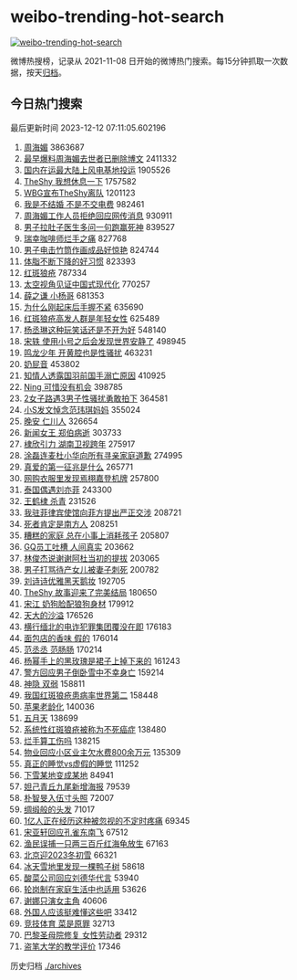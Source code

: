 # weibo-trending-hot-search

[![weibo-trending-hot-search](https://github.com/ameizi/weibo-trending-hot-search/actions/workflows/ci.yml/badge.svg)](https://github.com/ameizi/weibo-trending-hot-search/actions/workflows/ci.yml)

微博热搜榜，记录从 2021-11-08 日开始的微博热门搜索。每15分钟抓取一次数据，按天[归档](./archives)。

## 今日热门搜索

<!-- BEGIN --> 
最后更新时间 2023-12-12 07:11:05.602196 
1. [周海媚](https://s.weibo.com/weibo?q=%E5%91%A8%E6%B5%B7%E5%AA%9A&t=31&band_rank=1&Refer=top) 3863687
1. [最早爆料周海媚去世者已删除博文](https://s.weibo.com/weibo?q=%23%E6%9C%80%E6%97%A9%E7%88%86%E6%96%99%E5%91%A8%E6%B5%B7%E5%AA%9A%E5%8E%BB%E4%B8%96%E8%80%85%E5%B7%B2%E5%88%A0%E9%99%A4%E5%8D%9A%E6%96%87%23&t=31&band_rank=2&Refer=top) 2411332
1. [国内在运最大陆上风电基地投运](https://s.weibo.com/weibo?q=%23%E5%9B%BD%E5%86%85%E5%9C%A8%E8%BF%90%E6%9C%80%E5%A4%A7%E9%99%86%E4%B8%8A%E9%A3%8E%E7%94%B5%E5%9F%BA%E5%9C%B0%E6%8A%95%E8%BF%90%23&t=31&band_rank=3&Refer=top) 1905526
1. [TheShy 我想休息一下](https://s.weibo.com/weibo?q=TheShy%20%E6%88%91%E6%83%B3%E4%BC%91%E6%81%AF%E4%B8%80%E4%B8%8B&t=31&band_rank=4&Refer=top) 1757582
1. [WBG宣布TheShy离队](https://s.weibo.com/weibo?q=WBG%E5%AE%A3%E5%B8%83TheShy%E7%A6%BB%E9%98%9F&t=31&band_rank=5&Refer=top) 1201123
1. [我是不结婚 不是不交电费](https://s.weibo.com/weibo?q=%E6%88%91%E6%98%AF%E4%B8%8D%E7%BB%93%E5%A9%9A%20%E4%B8%8D%E6%98%AF%E4%B8%8D%E4%BA%A4%E7%94%B5%E8%B4%B9&t=31&band_rank=6&Refer=top) 982461
1. [周海媚工作人员拒绝回应网传消息](https://s.weibo.com/weibo?q=%23%E5%91%A8%E6%B5%B7%E5%AA%9A%E5%B7%A5%E4%BD%9C%E4%BA%BA%E5%91%98%E6%8B%92%E7%BB%9D%E5%9B%9E%E5%BA%94%E7%BD%91%E4%BC%A0%E6%B6%88%E6%81%AF%23&t=31&band_rank=7&Refer=top) 930911
1. [男子拉肚子医生多问一句跑赢死神](https://s.weibo.com/weibo?q=%23%E7%94%B7%E5%AD%90%E6%8B%89%E8%82%9A%E5%AD%90%E5%8C%BB%E7%94%9F%E5%A4%9A%E9%97%AE%E4%B8%80%E5%8F%A5%E8%B7%91%E8%B5%A2%E6%AD%BB%E7%A5%9E%23&t=31&band_rank=8&Refer=top) 839527
1. [瑞幸咖啡师烂手之痛](https://s.weibo.com/weibo?q=%23%E7%91%9E%E5%B9%B8%E5%92%96%E5%95%A1%E5%B8%88%E7%83%82%E6%89%8B%E4%B9%8B%E7%97%9B%23&t=31&band_rank=9&Refer=top) 827768
1. [男子电击竹筒作画成品好惊艳](https://s.weibo.com/weibo?q=%23%E7%94%B7%E5%AD%90%E7%94%B5%E5%87%BB%E7%AB%B9%E7%AD%92%E4%BD%9C%E7%94%BB%E6%88%90%E5%93%81%E5%A5%BD%E6%83%8A%E8%89%B3%23&t=31&band_rank=10&Refer=top) 824744
1. [体脂不断下降的好习惯](https://s.weibo.com/weibo?q=%E4%BD%93%E8%84%82%E4%B8%8D%E6%96%AD%E4%B8%8B%E9%99%8D%E7%9A%84%E5%A5%BD%E4%B9%A0%E6%83%AF&t=31&band_rank=11&Refer=top) 823393
1. [红斑狼疮](https://s.weibo.com/weibo?q=%E7%BA%A2%E6%96%91%E7%8B%BC%E7%96%AE&t=31&band_rank=12&Refer=top) 787334
1. [太空视角见证中国式现代化](https://s.weibo.com/weibo?q=%23%E5%A4%AA%E7%A9%BA%E8%A7%86%E8%A7%92%E8%A7%81%E8%AF%81%E4%B8%AD%E5%9B%BD%E5%BC%8F%E7%8E%B0%E4%BB%A3%E5%8C%96%23&t=31&band_rank=3&Refer=top) 770257
1. [薛之谦 小杨哥](https://s.weibo.com/weibo?q=%E8%96%9B%E4%B9%8B%E8%B0%A6%20%E5%B0%8F%E6%9D%A8%E5%93%A5&t=31&band_rank=13&Refer=top) 681353
1. [为什么刚起床后手握不紧](https://s.weibo.com/weibo?q=%E4%B8%BA%E4%BB%80%E4%B9%88%E5%88%9A%E8%B5%B7%E5%BA%8A%E5%90%8E%E6%89%8B%E6%8F%A1%E4%B8%8D%E7%B4%A7&t=31&band_rank=15&Refer=top) 635690
1. [红斑狼疮高发人群是年轻女性](https://s.weibo.com/weibo?q=%23%E7%BA%A2%E6%96%91%E7%8B%BC%E7%96%AE%E9%AB%98%E5%8F%91%E4%BA%BA%E7%BE%A4%E6%98%AF%E5%B9%B4%E8%BD%BB%E5%A5%B3%E6%80%A7%23&t=31&band_rank=14&Refer=top) 625489
1. [杨丞琳这种玩笑话还是不开为好](https://s.weibo.com/weibo?q=%23%E6%9D%A8%E4%B8%9E%E7%90%B3%E8%BF%99%E7%A7%8D%E7%8E%A9%E7%AC%91%E8%AF%9D%E8%BF%98%E6%98%AF%E4%B8%8D%E5%BC%80%E4%B8%BA%E5%A5%BD%23&t=31&band_rank=19&Refer=top) 548140
1. [宋轶 使用小号之后会发现世界安静了](https://s.weibo.com/weibo?q=%E5%AE%8B%E8%BD%B6%20%E4%BD%BF%E7%94%A8%E5%B0%8F%E5%8F%B7%E4%B9%8B%E5%90%8E%E4%BC%9A%E5%8F%91%E7%8E%B0%E4%B8%96%E7%95%8C%E5%AE%89%E9%9D%99%E4%BA%86&t=31&band_rank=16&Refer=top) 498945
1. [鸣龙少年 开黄腔也是性骚扰](https://s.weibo.com/weibo?q=%E9%B8%A3%E9%BE%99%E5%B0%91%E5%B9%B4%20%E5%BC%80%E9%BB%84%E8%85%94%E4%B9%9F%E6%98%AF%E6%80%A7%E9%AA%9A%E6%89%B0&t=31&band_rank=17&Refer=top) 463231
1. [奶屁音](https://s.weibo.com/weibo?q=%E5%A5%B6%E5%B1%81%E9%9F%B3&t=31&band_rank=18&Refer=top) 453802
1. [知情人透露国羽前国手溺亡原因](https://s.weibo.com/weibo?q=%23%E7%9F%A5%E6%83%85%E4%BA%BA%E9%80%8F%E9%9C%B2%E5%9B%BD%E7%BE%BD%E5%89%8D%E5%9B%BD%E6%89%8B%E6%BA%BA%E4%BA%A1%E5%8E%9F%E5%9B%A0%23&t=31&band_rank=20&Refer=top) 410925
1. [Ning 可惜没有机会](https://s.weibo.com/weibo?q=Ning%20%E5%8F%AF%E6%83%9C%E6%B2%A1%E6%9C%89%E6%9C%BA%E4%BC%9A&t=31&band_rank=21&Refer=top) 398785
1. [2女子路遇3男子性骚扰勇敢拍下](https://s.weibo.com/weibo?q=%232%E5%A5%B3%E5%AD%90%E8%B7%AF%E9%81%873%E7%94%B7%E5%AD%90%E6%80%A7%E9%AA%9A%E6%89%B0%E5%8B%87%E6%95%A2%E6%8B%8D%E4%B8%8B%23&t=31&band_rank=49&Refer=top) 364581
1. [小S发文悼念范玮琪妈妈](https://s.weibo.com/weibo?q=%23%E5%B0%8FS%E5%8F%91%E6%96%87%E6%82%BC%E5%BF%B5%E8%8C%83%E7%8E%AE%E7%90%AA%E5%A6%88%E5%A6%88%23&t=31&band_rank=22&Refer=top) 355024
1. [晚安 仁川人](https://s.weibo.com/weibo?q=%E6%99%9A%E5%AE%89%20%E4%BB%81%E5%B7%9D%E4%BA%BA&t=31&band_rank=23&Refer=top) 326654
1. [新闻女王 郑伯病逝](https://s.weibo.com/weibo?q=%E6%96%B0%E9%97%BB%E5%A5%B3%E7%8E%8B%20%E9%83%91%E4%BC%AF%E7%97%85%E9%80%9D&t=31&band_rank=24&Refer=top) 303733
1. [棣欣引力 湖南卫视跨年](https://s.weibo.com/weibo?q=%E6%A3%A3%E6%AC%A3%E5%BC%95%E5%8A%9B%20%E6%B9%96%E5%8D%97%E5%8D%AB%E8%A7%86%E8%B7%A8%E5%B9%B4&t=31&band_rank=25&Refer=top) 275917
1. [涂磊连麦杜小华向所有寻亲家庭道歉](https://s.weibo.com/weibo?q=%23%E6%B6%82%E7%A3%8A%E8%BF%9E%E9%BA%A6%E6%9D%9C%E5%B0%8F%E5%8D%8E%E5%90%91%E6%89%80%E6%9C%89%E5%AF%BB%E4%BA%B2%E5%AE%B6%E5%BA%AD%E9%81%93%E6%AD%89%23&t=31&band_rank=50&Refer=top) 274995
1. [真爱的第一征兆是什么](https://s.weibo.com/weibo?q=%23%E7%9C%9F%E7%88%B1%E7%9A%84%E7%AC%AC%E4%B8%80%E5%BE%81%E5%85%86%E6%98%AF%E4%BB%80%E4%B9%88%23&t=31&band_rank=26&Refer=top) 265771
1. [网购衣服里发现焉栩嘉登机牌](https://s.weibo.com/weibo?q=%E7%BD%91%E8%B4%AD%E8%A1%A3%E6%9C%8D%E9%87%8C%E5%8F%91%E7%8E%B0%E7%84%89%E6%A0%A9%E5%98%89%E7%99%BB%E6%9C%BA%E7%89%8C&t=31&band_rank=27&Refer=top) 257800
1. [泰国偶遇刘亦菲](https://s.weibo.com/weibo?q=%23%E6%B3%B0%E5%9B%BD%E5%81%B6%E9%81%87%E5%88%98%E4%BA%A6%E8%8F%B2%23&t=31&band_rank=28&Refer=top) 243300
1. [王鹤棣 杀青](https://s.weibo.com/weibo?q=%E7%8E%8B%E9%B9%A4%E6%A3%A3%20%E6%9D%80%E9%9D%92&t=31&band_rank=29&Refer=top) 231526
1. [我驻菲律宾使馆向菲方提出严正交涉](https://s.weibo.com/weibo?q=%23%E6%88%91%E9%A9%BB%E8%8F%B2%E5%BE%8B%E5%AE%BE%E4%BD%BF%E9%A6%86%E5%90%91%E8%8F%B2%E6%96%B9%E6%8F%90%E5%87%BA%E4%B8%A5%E6%AD%A3%E4%BA%A4%E6%B6%89%23&t=31&band_rank=30&Refer=top) 208721
1. [死者肯定是南方人](https://s.weibo.com/weibo?q=%E6%AD%BB%E8%80%85%E8%82%AF%E5%AE%9A%E6%98%AF%E5%8D%97%E6%96%B9%E4%BA%BA&t=31&band_rank=31&Refer=top) 208251
1. [糟糕的家庭 总在小事上消耗孩子](https://s.weibo.com/weibo?q=%E7%B3%9F%E7%B3%95%E7%9A%84%E5%AE%B6%E5%BA%AD%20%E6%80%BB%E5%9C%A8%E5%B0%8F%E4%BA%8B%E4%B8%8A%E6%B6%88%E8%80%97%E5%AD%A9%E5%AD%90&t=31&band_rank=32&Refer=top) 205807
1. [GQ员工吐槽 人间真实](https://s.weibo.com/weibo?q=GQ%E5%91%98%E5%B7%A5%E5%90%90%E6%A7%BD%20%E4%BA%BA%E9%97%B4%E7%9C%9F%E5%AE%9E&t=31&band_rank=33&Refer=top) 203662
1. [林俊杰说谢谢阿杜当初的提拔](https://s.weibo.com/weibo?q=%23%E6%9E%97%E4%BF%8A%E6%9D%B0%E8%AF%B4%E8%B0%A2%E8%B0%A2%E9%98%BF%E6%9D%9C%E5%BD%93%E5%88%9D%E7%9A%84%E6%8F%90%E6%8B%94%23&t=31&band_rank=34&Refer=top) 203065
1. [男子打骂待产女儿被妻子刺死](https://s.weibo.com/weibo?q=%23%E7%94%B7%E5%AD%90%E6%89%93%E9%AA%82%E5%BE%85%E4%BA%A7%E5%A5%B3%E5%84%BF%E8%A2%AB%E5%A6%BB%E5%AD%90%E5%88%BA%E6%AD%BB%23&t=31&band_rank=35&Refer=top) 200782
1. [刘诗诗优雅黑天鹅妆](https://s.weibo.com/weibo?q=%E5%88%98%E8%AF%97%E8%AF%97%E4%BC%98%E9%9B%85%E9%BB%91%E5%A4%A9%E9%B9%85%E5%A6%86&t=31&band_rank=36&Refer=top) 192705
1. [TheShy 故事迎来了完美结局](https://s.weibo.com/weibo?q=TheShy%20%E6%95%85%E4%BA%8B%E8%BF%8E%E6%9D%A5%E4%BA%86%E5%AE%8C%E7%BE%8E%E7%BB%93%E5%B1%80&t=31&band_rank=37&Refer=top) 180650
1. [宋江 奶狗脸配狼狗身材](https://s.weibo.com/weibo?q=%E5%AE%8B%E6%B1%9F%20%E5%A5%B6%E7%8B%97%E8%84%B8%E9%85%8D%E7%8B%BC%E7%8B%97%E8%BA%AB%E6%9D%90&t=31&band_rank=38&Refer=top) 179912
1. [天大的沙溢](https://s.weibo.com/weibo?q=%E5%A4%A9%E5%A4%A7%E7%9A%84%E6%B2%99%E6%BA%A2&t=31&band_rank=39&Refer=top) 176526
1. [横行缅北的电诈犯罪集团覆没在即](https://s.weibo.com/weibo?q=%23%E6%A8%AA%E8%A1%8C%E7%BC%85%E5%8C%97%E7%9A%84%E7%94%B5%E8%AF%88%E7%8A%AF%E7%BD%AA%E9%9B%86%E5%9B%A2%E8%A6%86%E6%B2%A1%E5%9C%A8%E5%8D%B3%23&t=31&band_rank=40&Refer=top) 176183
1. [面包店的香味 假的](https://s.weibo.com/weibo?q=%E9%9D%A2%E5%8C%85%E5%BA%97%E7%9A%84%E9%A6%99%E5%91%B3%20%E5%81%87%E7%9A%84&t=31&band_rank=41&Refer=top) 176014
1. [范丞丞 范肠肠](https://s.weibo.com/weibo?q=%E8%8C%83%E4%B8%9E%E4%B8%9E%20%E8%8C%83%E8%82%A0%E8%82%A0&t=31&band_rank=42&Refer=top) 170214
1. [杨幂手上的黑玫瑰是裙子上掉下来的](https://s.weibo.com/weibo?q=%23%E6%9D%A8%E5%B9%82%E6%89%8B%E4%B8%8A%E7%9A%84%E9%BB%91%E7%8E%AB%E7%91%B0%E6%98%AF%E8%A3%99%E5%AD%90%E4%B8%8A%E6%8E%89%E4%B8%8B%E6%9D%A5%E7%9A%84%23&t=31&band_rank=43&Refer=top) 161243
1. [警方回应男子倒卧雪中不幸身亡](https://s.weibo.com/weibo?q=%23%E8%AD%A6%E6%96%B9%E5%9B%9E%E5%BA%94%E7%94%B7%E5%AD%90%E5%80%92%E5%8D%A7%E9%9B%AA%E4%B8%AD%E4%B8%8D%E5%B9%B8%E8%BA%AB%E4%BA%A1%23&t=31&band_rank=44&Refer=top) 159214
1. [神隐 双弱](https://s.weibo.com/weibo?q=%E7%A5%9E%E9%9A%90%20%E5%8F%8C%E5%BC%B1&t=31&band_rank=45&Refer=top) 158811
1. [我国红斑狼疮患病率世界第二](https://s.weibo.com/weibo?q=%23%E6%88%91%E5%9B%BD%E7%BA%A2%E6%96%91%E7%8B%BC%E7%96%AE%E6%82%A3%E7%97%85%E7%8E%87%E4%B8%96%E7%95%8C%E7%AC%AC%E4%BA%8C%23&t=31&band_rank=46&Refer=top) 158448
1. [苹果老龄化](https://s.weibo.com/weibo?q=%E8%8B%B9%E6%9E%9C%E8%80%81%E9%BE%84%E5%8C%96&t=31&band_rank=47&Refer=top) 140036
1. [五月天](https://s.weibo.com/weibo?q=%E4%BA%94%E6%9C%88%E5%A4%A9&t=31&band_rank=49&Refer=top) 138699
1. [系统性红斑狼疮被称为不死癌症](https://s.weibo.com/weibo?q=%23%E7%B3%BB%E7%BB%9F%E6%80%A7%E7%BA%A2%E6%96%91%E7%8B%BC%E7%96%AE%E8%A2%AB%E7%A7%B0%E4%B8%BA%E4%B8%8D%E6%AD%BB%E7%99%8C%E7%97%87%23&t=31&band_rank=48&Refer=top) 138480
1. [烂手算工伤吗](https://s.weibo.com/weibo?q=%23%E7%83%82%E6%89%8B%E7%AE%97%E5%B7%A5%E4%BC%A4%E5%90%97%23&t=31&band_rank=49&Refer=top) 138215
1. [物业回应小区业主欠水费800余万元](https://s.weibo.com/weibo?q=%23%E7%89%A9%E4%B8%9A%E5%9B%9E%E5%BA%94%E5%B0%8F%E5%8C%BA%E4%B8%9A%E4%B8%BB%E6%AC%A0%E6%B0%B4%E8%B4%B9800%E4%BD%99%E4%B8%87%E5%85%83%23&t=31&band_rank=50&Refer=top) 135309
1. [真正的睡觉vs虚假的睡觉](https://s.weibo.com/weibo?q=%E7%9C%9F%E6%AD%A3%E7%9A%84%E7%9D%A1%E8%A7%89vs%E8%99%9A%E5%81%87%E7%9A%84%E7%9D%A1%E8%A7%89&t=31&band_rank=50&Refer=top) 111252
1. [下雪某地变成某地](https://s.weibo.com/weibo?q=%E4%B8%8B%E9%9B%AA%E6%9F%90%E5%9C%B0%E5%8F%98%E6%88%90%E6%9F%90%E5%9C%B0&t=31&band_rank=47&Refer=top) 84941
1. [妲己青丘九尾新增海报](https://s.weibo.com/weibo?q=%23%E5%A6%B2%E5%B7%B1%E9%9D%92%E4%B8%98%E4%B9%9D%E5%B0%BE%E6%96%B0%E5%A2%9E%E6%B5%B7%E6%8A%A5%23&t=31&band_rank=48&Refer=top) 79539
1. [朴智旻入伍寸头照](https://s.weibo.com/weibo?q=%23%E6%9C%B4%E6%99%BA%E6%97%BB%E5%85%A5%E4%BC%8D%E5%AF%B8%E5%A4%B4%E7%85%A7%23&t=31&band_rank=42&Refer=top) 72007
1. [绸缎般的头发](https://s.weibo.com/weibo?q=%E7%BB%B8%E7%BC%8E%E8%88%AC%E7%9A%84%E5%A4%B4%E5%8F%91&t=31&band_rank=33&Refer=top) 71017
1. [1亿人正在经历这种被忽视的不定时疼痛](https://s.weibo.com/weibo?q=%231%E4%BA%BF%E4%BA%BA%E6%AD%A3%E5%9C%A8%E7%BB%8F%E5%8E%86%E8%BF%99%E7%A7%8D%E8%A2%AB%E5%BF%BD%E8%A7%86%E7%9A%84%E4%B8%8D%E5%AE%9A%E6%97%B6%E7%96%BC%E7%97%9B%23&t=31&band_rank=34&Refer=top) 69345
1. [宋亚轩回应孔雀东南飞](https://s.weibo.com/weibo?q=%23%E5%AE%8B%E4%BA%9A%E8%BD%A9%E5%9B%9E%E5%BA%94%E5%AD%94%E9%9B%80%E4%B8%9C%E5%8D%97%E9%A3%9E%23&t=31&band_rank=46&Refer=top) 67512
1. [渔民误捕一只两三百斤红海龟放生](https://s.weibo.com/weibo?q=%23%E6%B8%94%E6%B0%91%E8%AF%AF%E6%8D%95%E4%B8%80%E5%8F%AA%E4%B8%A4%E4%B8%89%E7%99%BE%E6%96%A4%E7%BA%A2%E6%B5%B7%E9%BE%9F%E6%94%BE%E7%94%9F%23&t=31&band_rank=50&Refer=top) 67163
1. [北京迎2023冬初雪](https://s.weibo.com/weibo?q=%23%E5%8C%97%E4%BA%AC%E8%BF%8E2023%E5%86%AC%E5%88%9D%E9%9B%AA%23&t=31&band_rank=29&Refer=top) 66321
1. [冰天雪地里发现一棵鸭子树](https://s.weibo.com/weibo?q=%23%E5%86%B0%E5%A4%A9%E9%9B%AA%E5%9C%B0%E9%87%8C%E5%8F%91%E7%8E%B0%E4%B8%80%E6%A3%B5%E9%B8%AD%E5%AD%90%E6%A0%91%23&t=31&band_rank=41&Refer=top) 58618
1. [酸菜公司回应刘德华代言](https://s.weibo.com/weibo?q=%23%E9%85%B8%E8%8F%9C%E5%85%AC%E5%8F%B8%E5%9B%9E%E5%BA%94%E5%88%98%E5%BE%B7%E5%8D%8E%E4%BB%A3%E8%A8%80%23&t=31&band_rank=50&Refer=top) 53940
1. [轮岗制在家庭生活中也适用](https://s.weibo.com/weibo?q=%E8%BD%AE%E5%B2%97%E5%88%B6%E5%9C%A8%E5%AE%B6%E5%BA%AD%E7%94%9F%E6%B4%BB%E4%B8%AD%E4%B9%9F%E9%80%82%E7%94%A8&t=31&band_rank=49&Refer=top) 53626
1. [谢娜只演女主角](https://s.weibo.com/weibo?q=%23%E8%B0%A2%E5%A8%9C%E5%8F%AA%E6%BC%94%E5%A5%B3%E4%B8%BB%E8%A7%92%23&t=31&band_rank=44&Refer=top) 40606
1. [外国人应该挺难懂这些吧](https://s.weibo.com/weibo?q=%E5%A4%96%E5%9B%BD%E4%BA%BA%E5%BA%94%E8%AF%A5%E6%8C%BA%E9%9A%BE%E6%87%82%E8%BF%99%E4%BA%9B%E5%90%A7&t=31&band_rank=50&Refer=top) 33412
1. [竞技体育 菜是原罪](https://s.weibo.com/weibo?q=%E7%AB%9E%E6%8A%80%E4%BD%93%E8%82%B2%20%E8%8F%9C%E6%98%AF%E5%8E%9F%E7%BD%AA&t=31&band_rank=42&Refer=top) 32713
1. [巴黎圣母院修复 女性劳动者](https://s.weibo.com/weibo?q=%E5%B7%B4%E9%BB%8E%E5%9C%A3%E6%AF%8D%E9%99%A2%E4%BF%AE%E5%A4%8D%20%E5%A5%B3%E6%80%A7%E5%8A%B3%E5%8A%A8%E8%80%85&t=31&band_rank=44&Refer=top) 29312
1. [盗笔大学的教学评价](https://s.weibo.com/weibo?q=%E7%9B%97%E7%AC%94%E5%A4%A7%E5%AD%A6%E7%9A%84%E6%95%99%E5%AD%A6%E8%AF%84%E4%BB%B7&t=31&band_rank=47&Refer=top) 17346
<!-- END -->

历史归档 [./archives](./archives)

